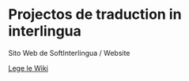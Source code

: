 # Projectos de traduction in interlingua
Sito Web de SoftInterlingua / Website

[Lege le Wiki](https://github.com/softinterlingua/softinterlingua.github.io/wiki/Wiki-de-SoftInterlingua)
